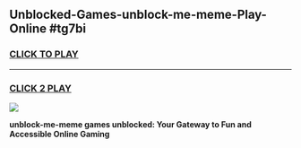 
## Unblocked-Games-unblock-me-meme-Play-Online #tg7bi
<h3>
<a href="https://news.freeplayer.one?title=unblock-me-meme&ref=3">CLICK TO PLAY</a></h3>
<hr>

<h3>
<a href="https://news.freeplayer.one?title=unblock-me-meme&ref=3">CLICK 2 PLAY</a>
  
</h3>

<a href="https://news.freeplayer.one?title=unblock-me-meme&ref=3"><img src="https://clearcache.store/games.png"></a>


**unblock-me-meme games unblocked: Your Gateway to Fun and Accessible Online Gaming**
